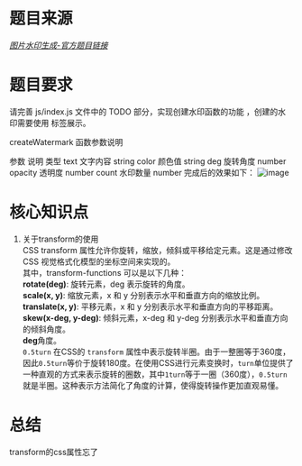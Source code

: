 # 题目来源  
*[图片水印生成-官方题目链接](https://www.lanqiao.cn/problems/5134/learning/?subject_code=4&group_code=2&match_num=14&match_flow=1&origin=cup&page=1)*  

# 题目要求
请完善 js/index.js 文件中的 TODO 部分，实现创建水印函数的功能 ，创建的水印需要使用 <span> 标签展示。

createWatermark 函数参数说明

参数	说明	类型
text	文字内容	string
color	颜色值	string
deg	旋转角度	number
opacity	透明度	number
count	水印数量	number
完成后的效果如下：
![image](https://github.com/lulu546/lanqiao-web-study/assets/87536202/2a90f64e-da0e-4b9b-8a44-0ec67f04040e)

# 核心知识点
1. 关于transform的使用  
   CSS transform 属性允许你旋转，缩放，倾斜或平移给定元素。这是通过修改 CSS 视觉格式化模型的坐标空间来实现的。  
   其中，transform-functions 可以是以下几种：  
    **rotate(deg)**: 旋转元素，deg 表示旋转的角度。  
    **scale(x, y)**: 缩放元素，x 和 y 分别表示水平和垂直方向的缩放比例。  
    **translate(x, y)**: 平移元素，x 和 y 分别表示水平和垂直方向的平移距离。  
    **skew(x-deg, y-deg)**: 倾斜元素，x-deg 和 y-deg 分别表示水平和垂直方向的倾斜角度。  
    **deg**角度。  
   `0.5turn` 在CSS的 `transform` 属性中表示旋转半圈。由于一整圈等于360度，因此`0.5turn`等价于旋转180度。在使用CSS进行元素变换时，`turn`单位提供了一种直观的方式来表示旋转的圈数，其中`1turn`等于一圈（360度），`0.5turn`就是半圈。这种表示方法简化了角度的计算，使得旋转操作更加直观易懂。

   
    


# 总结
transform的css属性忘了
